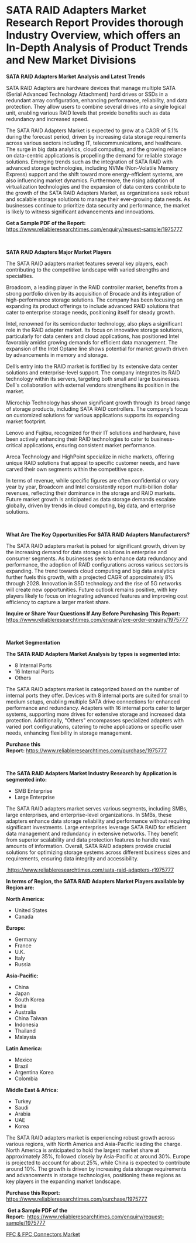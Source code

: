 <p><h1>SATA RAID Adapters Market Research Report Provides thorough Industry Overview, which offers an In-Depth Analysis of Product Trends and New Market Divisions</h1></p><p><strong>SATA RAID Adapters Market Analysis and Latest Trends</strong></p>
<p><p>SATA RAID Adapters are hardware devices that manage multiple SATA (Serial Advanced Technology Attachment) hard drives or SSDs in a redundant array configuration, enhancing performance, reliability, and data protection. They allow users to combine several drives into a single logical unit, enabling various RAID levels that provide benefits such as data redundancy and increased speed.</p><p>The SATA RAID Adapters Market is expected to grow at a CAGR of 5.1% during the forecast period, driven by increasing data storage requirements across various sectors including IT, telecommunications, and healthcare. The surge in big data analytics, cloud computing, and the growing reliance on data-centric applications is propelling the demand for reliable storage solutions. Emerging trends such as the integration of SATA RAID with advanced storage technologies, including NVMe (Non-Volatile Memory Express) support and the shift toward more energy-efficient systems, are also influencing market dynamics. Furthermore, the rising adoption of virtualization technologies and the expansion of data centers contribute to the growth of the SATA RAID Adapters Market, as organizations seek robust and scalable storage solutions to manage their ever-growing data needs. As businesses continue to prioritize data security and performance, the market is likely to witness significant advancements and innovations.</p></p>
<p><strong>Get a Sample PDF of the Report:&nbsp;</strong> <a href="https://www.reliableresearchtimes.com/enquiry/request-sample/1975777?utm_campaign=3207&utm_medium=2&utm_source=Github&utm_content=ia&utm_term=06042025&utm_id=sata-raid-adapters">https://www.reliableresearchtimes.com/enquiry/request-sample/1975777</a></p>
<p>&nbsp;</p>
<p><strong>SATA RAID Adapters Major Market Players</strong></p>
<p><p>The SATA RAID adapters market features several key players, each contributing to the competitive landscape with varied strengths and specialties.</p><p>Broadcom, a leading player in the RAID controller market, benefits from a strong portfolio driven by its acquisition of Brocade and its integration of high-performance storage solutions. The company has been focusing on expanding its product offerings to include advanced RAID solutions that cater to enterprise storage needs, positioning itself for steady growth.</p><p>Intel, renowned for its semiconductor technology, also plays a significant role in the RAID adapter market. Its focus on innovative storage solutions, particularly for data centers and cloud applications, has positioned Intel favorably amidst growing demands for efficient data management. The expansion of the Intel Optane line shows potential for market growth driven by advancements in memory and storage.</p><p>Dell’s entry into the RAID market is fortified by its extensive data center solutions and enterprise-level support. The company integrates its RAID technology within its servers, targeting both small and large businesses. Dell's collaboration with external vendors strengthens its position in the market.</p><p>Microchip Technology has shown significant growth through its broad range of storage products, including SATA RAID controllers. The company’s focus on customized solutions for various applications supports its expanding market footprint.</p><p>Lenovo and Fujitsu, recognized for their IT solutions and hardware, have been actively enhancing their RAID technologies to cater to business-critical applications, ensuring consistent market performance.</p><p>Areca Technology and HighPoint specialize in niche markets, offering unique RAID solutions that appeal to specific customer needs, and have carved their own segments within the competitive space.</p><p>In terms of revenue, while specific figures are often confidential or vary year by year, Broadcom and Intel consistently report multi-billion dollar revenues, reflecting their dominance in the storage and RAID markets. Future market growth is anticipated as data storage demands escalate globally, driven by trends in cloud computing, big data, and enterprise solutions.</p></p>
<p>&nbsp;</p>
<p><strong>What Are The Key Opportunities For SATA RAID Adapters Manufacturers?</strong></p>
<p><p>The SATA RAID adapters market is poised for significant growth, driven by the increasing demand for data storage solutions in enterprise and consumer segments. As businesses seek to enhance data redundancy and performance, the adoption of RAID configurations across various sectors is expanding. The trend towards cloud computing and big data analytics further fuels this growth, with a projected CAGR of approximately 8% through 2028. Innovation in SSD technology and the rise of 5G networks will create new opportunities. Future outlook remains positive, with key players likely to focus on integrating advanced features and improving cost efficiency to capture a larger market share.</p></p>
<p><strong>Inquire or Share Your Questions If Any Before Purchasing This Report:</strong> <a href="https://www.reliableresearchtimes.com/enquiry/pre-order-enquiry/1975777?utm_campaign=3207&utm_medium=2&utm_source=Github&utm_content=ia&utm_term=06042025&utm_id=sata-raid-adapters">https://www.reliableresearchtimes.com/enquiry/pre-order-enquiry/1975777</a></p>
<p>&nbsp;</p>
<p><strong>Market Segmentation</strong></p>
<p><strong>The SATA RAID Adapters Market Analysis by types is segmented into:</strong></p>
<p><ul><li>8 Internal Ports</li><li>16 Internal Ports</li><li>Others</li></ul></p>
<p><p>The SATA RAID adapters market is categorized based on the number of internal ports they offer. Devices with 8 internal ports are suited for small to medium setups, enabling multiple SATA drive connections for enhanced performance and redundancy. Adapters with 16 internal ports cater to larger systems, supporting more drives for extensive storage and increased data protection. Additionally, "Others" encompasses specialized adapters with varied port configurations, catering to niche applications or specific user needs, enhancing flexibility in storage management.</p></p>
<p><strong>Purchase this Report:&nbsp;</strong><a href="https://www.reliableresearchtimes.com/purchase/1975777?utm_campaign=3207&utm_medium=2&utm_source=Github&utm_content=ia&utm_term=06042025&utm_id=sata-raid-adapters">https://www.reliableresearchtimes.com/purchase/1975777</a></p>
<p>&nbsp;</p>
<p><strong>The SATA RAID Adapters Market Industry Research by Application is segmented into:</strong></p>
<p><ul><li>SMB Enterprise</li><li>Large Enterprise</li></ul></p>
<p><p>The SATA RAID adapters market serves various segments, including SMBs, large enterprises, and enterprise-level organizations. In SMBs, these adapters enhance data storage reliability and performance without requiring significant investments. Large enterprises leverage SATA RAID for efficient data management and redundancy in extensive networks. They benefit from superior scalability and data protection features to handle vast amounts of information. Overall, SATA RAID adapters provide crucial solutions for optimizing storage systems across different business sizes and requirements, ensuring data integrity and accessibility.</p></p>
<p><a href="https://www.reliableresearchtimes.com/sata-raid-adapters-r1975777?utm_campaign=3207&utm_medium=2&utm_source=Github&utm_content=ia&utm_term=06042025&utm_id=sata-raid-adapters">&nbsp;https://www.reliableresearchtimes.com/sata-raid-adapters-r1975777</a></p>
<p><strong>In terms of Region, the SATA RAID Adapters Market Players available by Region are:</strong></p>
<p>
    <p> <strong> North America: </strong>
        <ul>
            <li>United States</li>
            <li>Canada</li>
        </ul>
        </p> 
    <p> <strong> Europe: </strong>
        <ul>
            <li>Germany</li>
            <li>France</li>
            <li>U.K.</li>
            <li>Italy</li>
            <li>Russia</li>
        </ul>
        </p> 
    <p> <strong> Asia-Pacific: </strong>
        <ul>
            <li>China</li>
            <li>Japan</li>
            <li>South Korea</li>
            <li>India</li>
            <li>Australia</li>
            <li>China Taiwan</li>
            <li>Indonesia</li>
            <li>Thailand</li>
            <li>Malaysia</li>
        </ul>
        </p> 
    <p> <strong> Latin America: </strong>
        <ul>
            <li>Mexico</li>
            <li>Brazil</li>
            <li>Argentina Korea</li>
            <li>Colombia</li>
        </ul>
        </p> 
    <p> <strong> Middle East & Africa: </strong>
        <ul>
            <li>Turkey</li>
            <li>Saudi</li>
            <li>Arabia</li>
            <li>UAE</li>
            <li>Korea</li>
        </ul>
    </p>
    </p>
<p><p>The SATA RAID adapters market is experiencing robust growth across various regions, with North America and Asia-Pacific leading the charge. North America is anticipated to hold the largest market share at approximately 35%, followed closely by Asia-Pacific at around 30%. Europe is projected to account for about 25%, while China is expected to contribute around 10%. The growth is driven by increasing data storage requirements and advancements in storage technologies, positioning these regions as key players in the expanding market landscape.</p></p>
<p><strong>Purchase this Report: </strong><a href="https://www.reliableresearchtimes.com/purchase/1975777?utm_campaign=3207&utm_medium=2&utm_source=Github&utm_content=ia&utm_term=06042025&utm_id=sata-raid-adapters">https://www.reliableresearchtimes.com/purchase/1975777</a></p>
<p>&nbsp;<strong>Get a Sample PDF of the Report:&nbsp;&nbsp;</strong><a href="https://www.reliableresearchtimes.com/enquiry/request-sample/1975777?utm_campaign=3207&utm_medium=2&utm_source=Github&utm_content=ia&utm_term=06042025&utm_id=sata-raid-adapters">https://www.reliableresearchtimes.com/enquiry/request-sample/1975777</a></p>
<p><strong></strong></p>
<p><p><a href="https://github.com/biyajausenik/Market-Research-Report-List-1/blob/main/ffc-fpc-connectors-market.md?utm_campaign=3207&utm_medium=2&utm_source=Github&utm_content=ia&utm_term=06042025&utm_id=sata-raid-adapters">FFC & FPC Connectors Market</a></p></p>